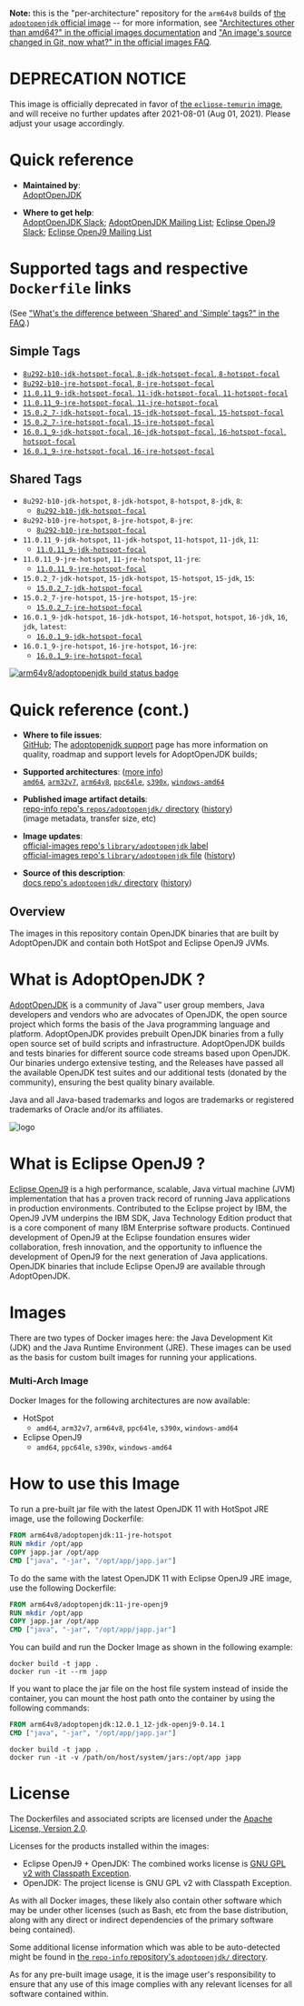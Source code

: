 <!--

********************************************************************************

WARNING:

    DO NOT EDIT "adoptopenjdk/README.md"

    IT IS AUTO-GENERATED

    (from the other files in "adoptopenjdk/" combined with a set of templates)

********************************************************************************

-->

**Note:** this is the "per-architecture" repository for the `arm64v8` builds of [the `adoptopenjdk` official image](https://hub.docker.com/_/adoptopenjdk) -- for more information, see ["Architectures other than amd64?" in the official images documentation](https://github.com/docker-library/official-images#architectures-other-than-amd64) and ["An image's source changed in Git, now what?" in the official images FAQ](https://github.com/docker-library/faq#an-images-source-changed-in-git-now-what).

# **DEPRECATION NOTICE**

This image is officially deprecated in favor of [the `eclipse-temurin` image](https://hub.docker.com/_/eclipse-temurin/), and will receive no further updates after 2021-08-01 (Aug 01, 2021). Please adjust your usage accordingly.

# Quick reference

-	**Maintained by**:  
	[AdoptOpenJDK](https://github.com/AdoptOpenJDK/openjdk-docker)

-	**Where to get help**:  
	[AdoptOpenJDK Slack](https://adoptopenjdk.net/slack.html); [AdoptOpenJDK Mailing List](https://mail.openjdk.java.net/mailman/listinfo/adoption-discuss); [Eclipse OpenJ9 Slack](https://www.eclipse.org/openj9/oj9_joinslack.html); [Eclipse OpenJ9 Mailing List](https://dev.eclipse.org/mailman/listinfo/openj9-dev)

# Supported tags and respective `Dockerfile` links

(See ["What's the difference between 'Shared' and 'Simple' tags?" in the FAQ](https://github.com/docker-library/faq#whats-the-difference-between-shared-and-simple-tags).)

## Simple Tags

-	[`8u292-b10-jdk-hotspot-focal`, `8-jdk-hotspot-focal`, `8-hotspot-focal`](https://github.com/AdoptOpenJDK/openjdk-docker/blob/c945a5b588b63553a7bb36c28b6751716e35070c/8/jdk/ubuntu/Dockerfile.hotspot.releases.full)
-	[`8u292-b10-jre-hotspot-focal`, `8-jre-hotspot-focal`](https://github.com/AdoptOpenJDK/openjdk-docker/blob/c945a5b588b63553a7bb36c28b6751716e35070c/8/jre/ubuntu/Dockerfile.hotspot.releases.full)
-	[`11.0.11_9-jdk-hotspot-focal`, `11-jdk-hotspot-focal`, `11-hotspot-focal`](https://github.com/AdoptOpenJDK/openjdk-docker/blob/c945a5b588b63553a7bb36c28b6751716e35070c/11/jdk/ubuntu/Dockerfile.hotspot.releases.full)
-	[`11.0.11_9-jre-hotspot-focal`, `11-jre-hotspot-focal`](https://github.com/AdoptOpenJDK/openjdk-docker/blob/c945a5b588b63553a7bb36c28b6751716e35070c/11/jre/ubuntu/Dockerfile.hotspot.releases.full)
-	[`15.0.2_7-jdk-hotspot-focal`, `15-jdk-hotspot-focal`, `15-hotspot-focal`](https://github.com/AdoptOpenJDK/openjdk-docker/blob/c945a5b588b63553a7bb36c28b6751716e35070c/15/jdk/ubuntu/Dockerfile.hotspot.releases.full)
-	[`15.0.2_7-jre-hotspot-focal`, `15-jre-hotspot-focal`](https://github.com/AdoptOpenJDK/openjdk-docker/blob/c945a5b588b63553a7bb36c28b6751716e35070c/15/jre/ubuntu/Dockerfile.hotspot.releases.full)
-	[`16.0.1_9-jdk-hotspot-focal`, `16-jdk-hotspot-focal`, `16-hotspot-focal`, `hotspot-focal`](https://github.com/AdoptOpenJDK/openjdk-docker/blob/c945a5b588b63553a7bb36c28b6751716e35070c/16/jdk/ubuntu/Dockerfile.hotspot.releases.full)
-	[`16.0.1_9-jre-hotspot-focal`, `16-jre-hotspot-focal`](https://github.com/AdoptOpenJDK/openjdk-docker/blob/c945a5b588b63553a7bb36c28b6751716e35070c/16/jre/ubuntu/Dockerfile.hotspot.releases.full)

## Shared Tags

-	`8u292-b10-jdk-hotspot`, `8-jdk-hotspot`, `8-hotspot`, `8-jdk`, `8`:
	-	[`8u292-b10-jdk-hotspot-focal`](https://github.com/AdoptOpenJDK/openjdk-docker/blob/c945a5b588b63553a7bb36c28b6751716e35070c/8/jdk/ubuntu/Dockerfile.hotspot.releases.full)
-	`8u292-b10-jre-hotspot`, `8-jre-hotspot`, `8-jre`:
	-	[`8u292-b10-jre-hotspot-focal`](https://github.com/AdoptOpenJDK/openjdk-docker/blob/c945a5b588b63553a7bb36c28b6751716e35070c/8/jre/ubuntu/Dockerfile.hotspot.releases.full)
-	`11.0.11_9-jdk-hotspot`, `11-jdk-hotspot`, `11-hotspot`, `11-jdk`, `11`:
	-	[`11.0.11_9-jdk-hotspot-focal`](https://github.com/AdoptOpenJDK/openjdk-docker/blob/c945a5b588b63553a7bb36c28b6751716e35070c/11/jdk/ubuntu/Dockerfile.hotspot.releases.full)
-	`11.0.11_9-jre-hotspot`, `11-jre-hotspot`, `11-jre`:
	-	[`11.0.11_9-jre-hotspot-focal`](https://github.com/AdoptOpenJDK/openjdk-docker/blob/c945a5b588b63553a7bb36c28b6751716e35070c/11/jre/ubuntu/Dockerfile.hotspot.releases.full)
-	`15.0.2_7-jdk-hotspot`, `15-jdk-hotspot`, `15-hotspot`, `15-jdk`, `15`:
	-	[`15.0.2_7-jdk-hotspot-focal`](https://github.com/AdoptOpenJDK/openjdk-docker/blob/c945a5b588b63553a7bb36c28b6751716e35070c/15/jdk/ubuntu/Dockerfile.hotspot.releases.full)
-	`15.0.2_7-jre-hotspot`, `15-jre-hotspot`, `15-jre`:
	-	[`15.0.2_7-jre-hotspot-focal`](https://github.com/AdoptOpenJDK/openjdk-docker/blob/c945a5b588b63553a7bb36c28b6751716e35070c/15/jre/ubuntu/Dockerfile.hotspot.releases.full)
-	`16.0.1_9-jdk-hotspot`, `16-jdk-hotspot`, `16-hotspot`, `hotspot`, `16-jdk`, `16`, `jdk`, `latest`:
	-	[`16.0.1_9-jdk-hotspot-focal`](https://github.com/AdoptOpenJDK/openjdk-docker/blob/c945a5b588b63553a7bb36c28b6751716e35070c/16/jdk/ubuntu/Dockerfile.hotspot.releases.full)
-	`16.0.1_9-jre-hotspot`, `16-jre-hotspot`, `16-jre`:
	-	[`16.0.1_9-jre-hotspot-focal`](https://github.com/AdoptOpenJDK/openjdk-docker/blob/c945a5b588b63553a7bb36c28b6751716e35070c/16/jre/ubuntu/Dockerfile.hotspot.releases.full)

[![arm64v8/adoptopenjdk build status badge](https://img.shields.io/jenkins/s/https/doi-janky.infosiftr.net/job/multiarch/job/arm64v8/job/adoptopenjdk.svg?label=arm64v8/adoptopenjdk%20%20build%20job)](https://doi-janky.infosiftr.net/job/multiarch/job/arm64v8/job/adoptopenjdk/)

# Quick reference (cont.)

-	**Where to file issues**:  
	[GitHub](https://github.com/AdoptOpenJDK/openjdk-docker/issues); The [adoptopenjdk support](https://adoptopenjdk.net/support.html) page has more information on quality, roadmap and support levels for AdoptOpenJDK builds;

-	**Supported architectures**: ([more info](https://github.com/docker-library/official-images#architectures-other-than-amd64))  
	[`amd64`](https://hub.docker.com/r/amd64/adoptopenjdk/), [`arm32v7`](https://hub.docker.com/r/arm32v7/adoptopenjdk/), [`arm64v8`](https://hub.docker.com/r/arm64v8/adoptopenjdk/), [`ppc64le`](https://hub.docker.com/r/ppc64le/adoptopenjdk/), [`s390x`](https://hub.docker.com/r/s390x/adoptopenjdk/), [`windows-amd64`](https://hub.docker.com/r/winamd64/adoptopenjdk/)

-	**Published image artifact details**:  
	[repo-info repo's `repos/adoptopenjdk/` directory](https://github.com/docker-library/repo-info/blob/master/repos/adoptopenjdk) ([history](https://github.com/docker-library/repo-info/commits/master/repos/adoptopenjdk))  
	(image metadata, transfer size, etc)

-	**Image updates**:  
	[official-images repo's `library/adoptopenjdk` label](https://github.com/docker-library/official-images/issues?q=label%3Alibrary%2Fadoptopenjdk)  
	[official-images repo's `library/adoptopenjdk` file](https://github.com/docker-library/official-images/blob/master/library/adoptopenjdk) ([history](https://github.com/docker-library/official-images/commits/master/library/adoptopenjdk))

-	**Source of this description**:  
	[docs repo's `adoptopenjdk/` directory](https://github.com/docker-library/docs/tree/master/adoptopenjdk) ([history](https://github.com/docker-library/docs/commits/master/adoptopenjdk))

## Overview

The images in this repository contain OpenJDK binaries that are built by AdoptOpenJDK and contain both HotSpot and Eclipse OpenJ9 JVMs.

# What is AdoptOpenJDK ?

[AdoptOpenJDK](https://adoptopenjdk.net/) is a community of Java™ user group members, Java developers and vendors who are advocates of OpenJDK, the open source project which forms the basis of the Java programming language and platform. AdoptOpenJDK provides prebuilt OpenJDK binaries from a fully open source set of build scripts and infrastructure. AdoptOpenJDK builds and tests binaries for different source code streams based upon OpenJDK. Our binaries undergo extensive testing, and the Releases have passed all the available OpenJDK test suites and our additional tests (donated by the community), ensuring the best quality binary available.

Java and all Java-based trademarks and logos are trademarks or registered trademarks of Oracle and/or its affiliates.

![logo](https://raw.githubusercontent.com/docker-library/docs/0db0af87e256d941bf011e3b5b06ca4a8edb6b84/adoptopenjdk/logo.png)

# What is Eclipse OpenJ9 ?

[Eclipse OpenJ9](https://www.eclipse.org/openj9/) is a high performance, scalable, Java virtual machine (JVM) implementation that has a proven track record of running Java applications in production environments. Contributed to the Eclipse project by IBM, the OpenJ9 JVM underpins the IBM SDK, Java Technology Edition product that is a core component of many IBM Enterprise software products. Continued development of OpenJ9 at the Eclipse foundation ensures wider collaboration, fresh innovation, and the opportunity to influence the development of OpenJ9 for the next generation of Java applications. OpenJDK binaries that include Eclipse OpenJ9 are available through AdoptOpenJDK.

# Images

There are two types of Docker images here: the Java Development Kit (JDK) and the Java Runtime Environment (JRE). These images can be used as the basis for custom built images for running your applications.

### Multi-Arch Image

Docker Images for the following architectures are now available:

-	HotSpot
	-	`amd64`, `arm32v7`, `arm64v8`, `ppc64le`, `s390x`, `windows-amd64`
-	Eclipse OpenJ9
	-	`amd64`, `ppc64le`, `s390x`, `windows-amd64`

# How to use this Image

To run a pre-built jar file with the latest OpenJDK 11 with HotSpot JRE image, use the following Dockerfile:

```dockerfile
FROM arm64v8/adoptopenjdk:11-jre-hotspot
RUN mkdir /opt/app
COPY japp.jar /opt/app
CMD ["java", "-jar", "/opt/app/japp.jar"]
```

To do the same with the latest OpenJDK 11 with Eclipse OpenJ9 JRE image, use the following Dockerfile:

```dockerfile
FROM arm64v8/adoptopenjdk:11-jre-openj9
RUN mkdir /opt/app
COPY japp.jar /opt/app
CMD ["java", "-jar", "/opt/app/japp.jar"]
```

You can build and run the Docker Image as shown in the following example:

```console
docker build -t japp .
docker run -it --rm japp
```

If you want to place the jar file on the host file system instead of inside the container, you can mount the host path onto the container by using the following commands:

```dockerfile
FROM arm64v8/adoptopenjdk:12.0.1_12-jdk-openj9-0.14.1
CMD ["java", "-jar", "/opt/app/japp.jar"]
```

```console
docker build -t japp .
docker run -it -v /path/on/host/system/jars:/opt/app japp
```

# License

The Dockerfiles and associated scripts are licensed under the [Apache License, Version 2.0](http://www.apache.org/licenses/LICENSE-2.0.html).

Licenses for the products installed within the images:

-	Eclipse OpenJ9 + OpenJDK: The combined works license is [GNU GPL v2 with Classpath Exception](http://openjdk.java.net/legal/gplv2+ce.html).
-	OpenJDK: The project license is GNU GPL v2 with Classpath Exception.

As with all Docker images, these likely also contain other software which may be under other licenses (such as Bash, etc from the base distribution, along with any direct or indirect dependencies of the primary software being contained).

Some additional license information which was able to be auto-detected might be found in [the `repo-info` repository's `adoptopenjdk/` directory](https://github.com/docker-library/repo-info/tree/master/repos/adoptopenjdk).

As for any pre-built image usage, it is the image user's responsibility to ensure that any use of this image complies with any relevant licenses for all software contained within.
